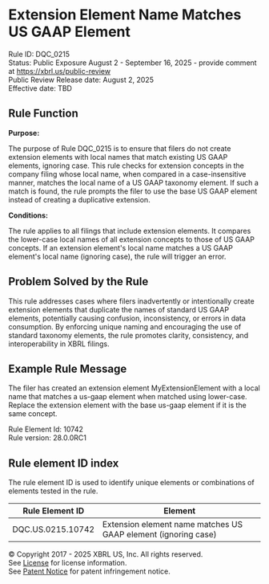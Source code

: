 # Extension Element Name Matches US GAAP Element  
Rule ID: DQC_0215  
Status: Public Exposure August 2 - September 16, 2025 - provide comment at https://xbrl.us/public-review   
Public Review Release date: August 2, 2025  
Effective date: TBD

## Rule Function

**Purpose:**

The purpose of Rule DQC_0215 is to ensure that filers do not create extension elements with local names that match existing US GAAP elements, ignoring case. This rule checks for extension concepts in the company filing whose local name, when compared in a case-insensitive manner, matches the local name of a US GAAP taxonomy element. If such a match is found, the rule prompts the filer to use the base US GAAP element instead of creating a duplicative extension.

**Conditions:**

The rule applies to all filings that include extension elements. It compares the lower-case local names of all extension concepts to those of US GAAP concepts. If an extension element's local name matches a US GAAP element's local name (ignoring case), the rule will trigger an error.

## Problem Solved by the Rule

This rule addresses cases where filers inadvertently or intentionally create extension elements that duplicate the names of standard US GAAP elements, potentially causing confusion, inconsistency, or errors in data consumption. By enforcing unique naming and encouraging the use of standard taxonomy elements, the rule promotes clarity, consistency, and interoperability in XBRL filings.

## Example Rule Message

The filer has created an extension element MyExtensionElement with a local name that matches a us-gaap element when matched using lower-case. Replace the extension element with the base us-gaap element if it is the same concept.

Rule Element Id: 10742  
Rule version: 28.0.0RC1

## Rule element ID index  
The rule element ID is used to identify unique elements or combinations of elements tested in the rule.

|Rule Element ID|Element|
|--- |--- |
| DQC.US.0215.10742 | Extension element name matches US GAAP element (ignoring case) |

© Copyright 2017 - 2025 XBRL US, Inc. All rights reserved.  
See [License](https://xbrl.us/dqc-license) for license information.  
See [Patent Notice](https://xbrl.us/dqc-patent) for patent infringement notice.